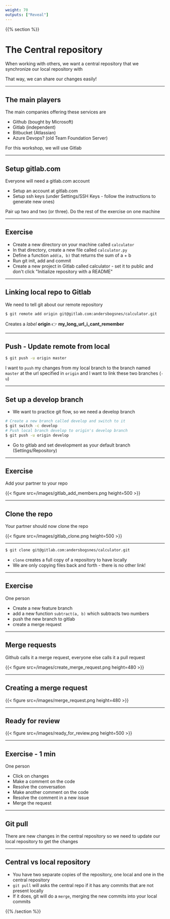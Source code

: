 ```yaml
---
weight: 70
outputs: ["Reveal"]
---
```


{{% section %}}

# The Central repository

When working with others, we want a central repository that we synchronize our local repository with

That way, we can share our changes easily!

---

## The main players

The main companies offering these services are

- Github (bought by Microsoft)
- Gitlab (independent)
- Bitbucket (Atlassian)
- Azure Devops? (old Team Foundation Server)

For this workshop, we will use Gitlab

---

## Setup gitlab.com

Everyone will need a gitlab.com account

- Setup an account at gitlab.com
- Setup ssh keys (under Settings/SSH Keys - follow the instructions to generate new ones)

Pair up two and two (or three). Do the rest of the exercise on one machine

---

## Exercise

- Create a new directory on your machine called `calculator`
- In that directory, create a new file called `calculator.py`
- Define a function `add(a, b)` that returns the sum of a + b
- Run git init, add and commit
- Create a new project in Gitlab called calculator - set it to public and don't click "Initialize repository with a README"

---

## Linking local repo to Gitlab

We need to tell git about our remote repository

```bash
$ git remote add origin git@gitlab.com:andersbogsnes/calculator.git
```

Creates a *label* **origin** :point_right: **my_long_url_i_cant_remember**

---

## Push - Update remote from local

```bash
$ git push -u origin master
```

I want to `push` my changes from my local branch to the branch named `master` at the url specified in `origin` and I want to link these two branches (`-u`)

---

## Set up a develop branch

- We want to practice git flow, so we need a develop branch

```bash
# Create a new branch called develop and switch to it
$ git switch -c develop
# Push local branch develop to origin's develop branch
$ git push -u origin develop  
```

- Go to gitlab and set development as your default branch (Settings/Repository)

---

## Exercise

Add your partner to your repo

{{< figure src=/images/gitlab_add_members.png height=500 >}}

---

## Clone the repo

Your partner should now clone the repo

{{< figure src=/images/gitlab_clone.png height=500 >}}

---

```bash
$ git clone git@gitlab.com:andersbogsnes/calculator.git
```

- `clone` creates a full copy of a repository to have locally
- We are only copying files back and forth - there is no other link!

---

## Exercise

One person

- Create a new feature branch
- add a new function `subtract(a, b)` which subtracts two numbers
- push the new branch to gitlab
- create a merge request

---

## Merge requests

Github calls it a merge request, everyone else calls it a pull request

{{< figure src=/images/create_merge_request.png height=480 >}}

---

## Creating a merge request

{{< figure src=/images/merge_request.png height=480 >}}

---

## Ready for review

{{< figure src=/images/ready_for_review.png height=500 >}}

---

## Exercise - 1 min

One person

- Click on changes
- Make a comment on the code
- Resolve the conversation
- Make another comment on the code
- Resolve the comment in a new issue
- Merge the request

---

## Git pull

There are new changes in the central repository so we need to update our local repository to get the changes

---

## Central vs local repository

- You have two separate copies of the repository, one local and one in the central repository
- `git pull` will asks the central repo if it has any commits that are not present locally
- If it does, git will do a `merge`, merging the new commits into your local commits

{{% /section %}}
